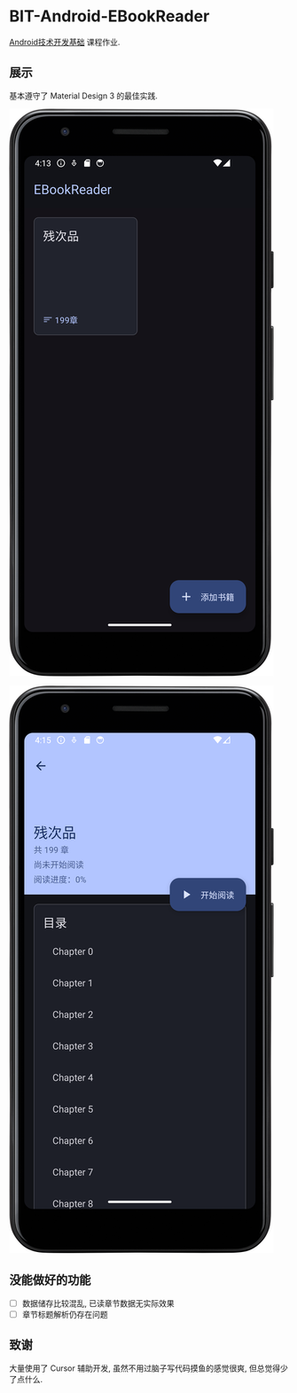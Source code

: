 # BIT-Android-EBookReader

[Android技术开发基础](https://bit101.cn/course/4266) 课程作业.

## 展示

基本遵守了 Material Design 3 的最佳实践. 

![Homepage](images/Homepage.png)

![Book Detail](images/BookDetail.png)

## 没能做好的功能

- [ ] 数据储存比较混乱, 已读章节数据无实际效果
- [ ] 章节标题解析仍存在问题

## 致谢

大量使用了 Cursor 辅助开发, 虽然不用过脑子写代码摸鱼的感觉很爽, 但总觉得少了点什么. 